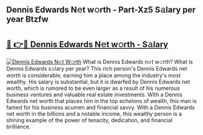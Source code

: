 ## Dennis Edwards N𝚎t w𝚘rth - Part-Xz5 S𝚊lary per year Btzfw

# <h2><a href="http://gc0k8gg.nevu.top/?p=Dennis+Edwards">🔗 👉🔴 Dennis Edwards N𝚎t w𝚘rth - S𝚊lary</a></h2>

[![Dennis Edwards N𝚎t W𝚘rth](https://i.imgur.com/Oavwk0R.jpeg)](http://gc0k8gg.nevu.top/?p=Dennis+Edwards)
What is Dennis Edwards n𝚎t w𝚘rth? What is Dennis Edwards s𝚊lary per year?
This rich person's Dennis Edwards net worth is considerable, earning him a place among the industry's most wealthy. His salary is substantial, but it is dwarfed by Dennis Edwards net worth, which is rumored to be even larger as a result of his numerous business ventures and valuable real estate investments. With a Dennis Edwards net worth that places him in the top echelons of wealth, this man is famed for his business acumen and financial savvy. With a Dennis Edwards net worth in the billions and a notable income, this wealthy person is a shining example of the power of tenacity, dedication, and financial brilliance.
